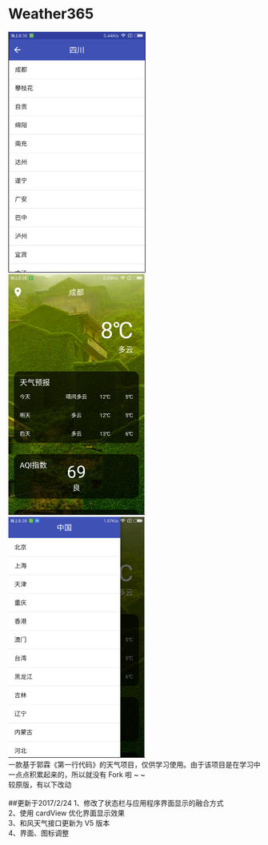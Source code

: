 # Weather365
![](https://github.com/zhegeshijiehuiyouai/Weather365/raw/master/Screenshots/a.png)
<br>
![](https://github.com/zhegeshijiehuiyouai/Weather365/raw/master/Screenshots/b.png)
<br>
![](https://github.com/zhegeshijiehuiyouai/Weather365/raw/master/Screenshots/c.png)
<br>
一款基于郭霖《第一行代码》的天气项目，仅供学习使用。由于该项目是在学习中一点点积累起来的，所以就没有 Fork 啦 ~ ~<br>
较原版，有以下改动<br><br>
##更新于2017/2/24
1、修改了状态栏与应用程序界面显示的融合方式<br>
2、使用 cardView 优化界面显示效果<br>
3、和风天气接口更新为 V5 版本<br>
4、界面、图标调整
